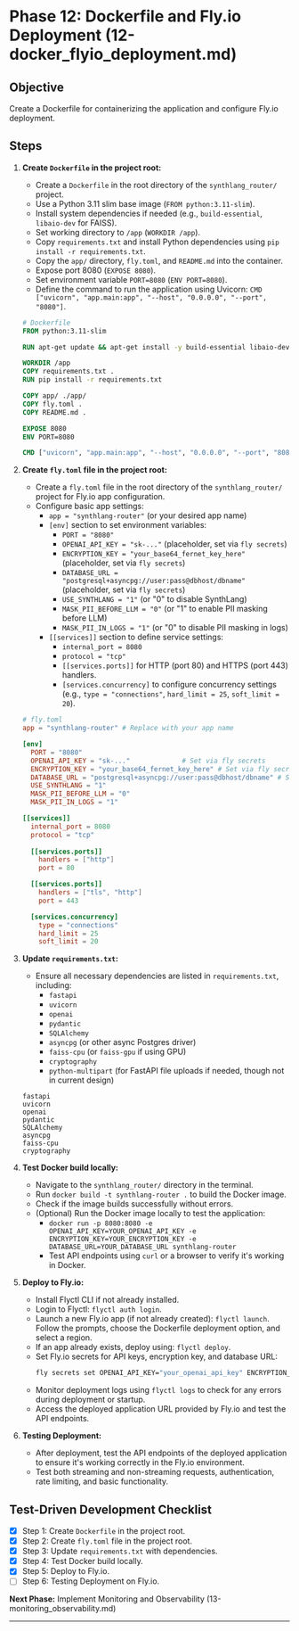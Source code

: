 # Phase 12: Dockerfile and Fly.io Deployment (12-docker_flyio_deployment.md)

## Objective
Create a Dockerfile for containerizing the application and configure Fly.io deployment.

## Steps

1.  **Create `Dockerfile` in the project root:**
    -   Create a `Dockerfile` in the root directory of the `synthlang_router/` project.
    -   Use a Python 3.11 slim base image (`FROM python:3.11-slim`).
    -   Install system dependencies if needed (e.g., `build-essential`, `libaio-dev` for FAISS).
    -   Set working directory to `/app` (`WORKDIR /app`).
    -   Copy `requirements.txt` and install Python dependencies using `pip install -r requirements.txt`.
    -   Copy the `app/` directory, `fly.toml`, and `README.md` into the container.
    -   Expose port 8080 (`EXPOSE 8080`).
    -   Set environment variable `PORT=8080` (`ENV PORT=8080`).
    -   Define the command to run the application using Uvicorn: `CMD ["uvicorn", "app.main:app", "--host", "0.0.0.0", "--port", "8080"]`.

    ```dockerfile
    # Dockerfile
    FROM python:3.11-slim

    RUN apt-get update && apt-get install -y build-essential libaio-dev # Install system deps if needed

    WORKDIR /app
    COPY requirements.txt .
    RUN pip install -r requirements.txt

    COPY app/ ./app/
    COPY fly.toml .
    COPY README.md .

    EXPOSE 8080
    ENV PORT=8080

    CMD ["uvicorn", "app.main:app", "--host", "0.0.0.0", "--port", "8080"]
    ```

2.  **Create `fly.toml` file in the project root:**
    -   Create a `fly.toml` file in the root directory of the `synthlang_router/` project for Fly.io app configuration.
    -   Configure basic app settings:
        -   `app = "synthlang-router"` (or your desired app name)
        -   `[env]` section to set environment variables:
            -   `PORT = "8080"`
            -   `OPENAI_API_KEY = "sk-..."` (placeholder, set via `fly secrets`)
            -   `ENCRYPTION_KEY = "your_base64_fernet_key_here"` (placeholder, set via `fly secrets`)
            -   `DATABASE_URL = "postgresql+asyncpg://user:pass@dbhost/dbname"` (placeholder, set via `fly secrets`)
            -   `USE_SYNTHLANG = "1"` (or "0" to disable SynthLang)
            -   `MASK_PII_BEFORE_LLM = "0"` (or "1" to enable PII masking before LLM)
            -   `MASK_PII_IN_LOGS = "1"` (or "0" to disable PII masking in logs)
        -   `[[services]]` section to define service settings:
            -   `internal_port = 8080`
            -   `protocol = "tcp"`
            -   `[[services.ports]]` for HTTP (port 80) and HTTPS (port 443) handlers.
            -   `[services.concurrency]` to configure concurrency settings (e.g., `type = "connections"`, `hard_limit = 25`, `soft_limit = 20`).

    ```toml
    # fly.toml
    app = "synthlang-router" # Replace with your app name

    [env]
      PORT = "8080"
      OPENAI_API_KEY = "sk-..."             # Set via fly secrets
      ENCRYPTION_KEY = "your_base64_fernet_key_here" # Set via fly secrets
      DATABASE_URL = "postgresql+asyncpg://user:pass@dbhost/dbname" # Set via fly secrets
      USE_SYNTHLANG = "1"
      MASK_PII_BEFORE_LLM = "0"
      MASK_PII_IN_LOGS = "1"

    [[services]]
      internal_port = 8080
      protocol = "tcp"
      
      [[services.ports]]
        handlers = ["http"]
        port = 80

      [[services.ports]]
        handlers = ["tls", "http"]
        port = 443

      [services.concurrency]
        type = "connections"
        hard_limit = 25
        soft_limit = 20
    ```

3.  **Update `requirements.txt`:**
    -   Ensure all necessary dependencies are listed in `requirements.txt`, including:
        -   `fastapi`
        -   `uvicorn`
        -   `openai`
        -   `pydantic`
        -   `SQLAlchemy`
        -   `asyncpg` (or other async Postgres driver)
        -   `faiss-cpu` (or `faiss-gpu` if using GPU)
        -   `cryptography`
        -   `python-multipart` (for FastAPI file uploads if needed, though not in current design)

    ```text
    fastapi
    uvicorn
    openai
    pydantic
    SQLAlchemy
    asyncpg
    faiss-cpu
    cryptography
    ```

4.  **Test Docker build locally:**
    -   Navigate to the `synthlang_router/` directory in the terminal.
    -   Run `docker build -t synthlang-router .` to build the Docker image.
    -   Check if the image builds successfully without errors.
    -   (Optional) Run the Docker image locally to test the application:
        -   `docker run -p 8080:8080 -e OPENAI_API_KEY=YOUR_OPENAI_API_KEY -e ENCRYPTION_KEY=YOUR_ENCRYPTION_KEY -e DATABASE_URL=YOUR_DATABASE_URL synthlang-router`
        -   Test API endpoints using `curl` or a browser to verify it's working in Docker.

5.  **Deploy to Fly.io:**
    -   Install Flyctl CLI if not already installed.
    -   Login to Flyctl: `flyctl auth login`.
    -   Launch a new Fly.io app (if not already created): `flyctl launch`. Follow the prompts, choose the Dockerfile deployment option, and select a region.
    -   If an app already exists, deploy using: `flyctl deploy`.
    -   Set Fly.io secrets for API keys, encryption key, and database URL:
        ```bash
        fly secrets set OPENAI_API_KEY="your_openai_api_key" ENCRYPTION_KEY="your_fernet_key_base64" DATABASE_URL="your_database_url"
        ```
    -   Monitor deployment logs using `flyctl logs` to check for any errors during deployment or startup.
    -   Access the deployed application URL provided by Fly.io and test the API endpoints.

6.  **Testing Deployment:**
    -   After deployment, test the API endpoints of the deployed application to ensure it's working correctly in the Fly.io environment.
    -   Test both streaming and non-streaming requests, authentication, rate limiting, and basic functionality.

## Test-Driven Development Checklist

-   [x] Step 1: Create `Dockerfile` in the project root.
-   [x] Step 2: Create `fly.toml` file in the project root.
-   [x] Step 3: Update `requirements.txt` with dependencies.
-   [x] Step 4: Test Docker build locally.
-   [x] Step 5: Deploy to Fly.io.
-   [ ] Step 6: Testing Deployment on Fly.io.

**Next Phase:** Implement Monitoring and Observability (13-monitoring_observability.md)

---